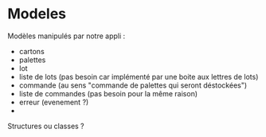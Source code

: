  
Modeles
=======

Modèles manipulés par notre appli :

 * cartons
 * palettes
 * lot
 * liste de lots (pas besoin car implémenté par une boite aux lettres de lots)
 * commande (au sens "commande de palettes qui seront déstockées")
 * liste de commandes (pas besoin pour la même raison)
 * erreur (evenement ?)
 * 

Structures ou classes ?
